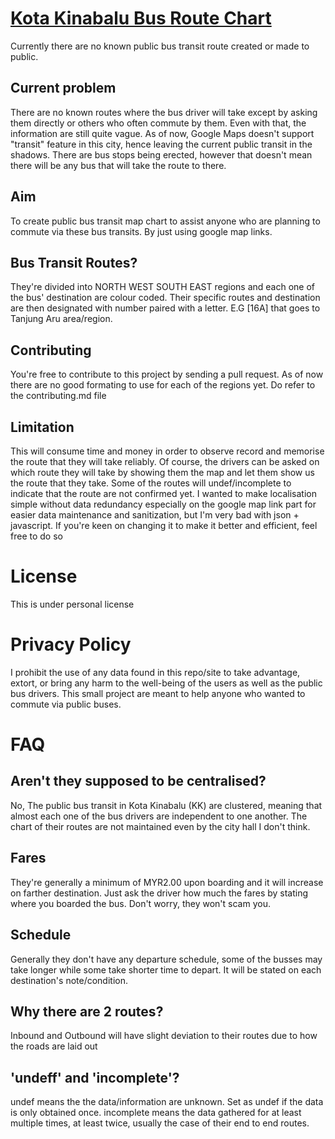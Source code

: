# [Kota Kinabalu Bus Route Chart](https://amasraff.github.io/kk-bus-routes/)
Currently there are no known public bus transit route created or made to public.

## Current problem
There are no known routes where the bus driver will take except by asking them directly or others who often commute by them. Even with that, the information are still quite vague. As of now, Google Maps doesn't support "transit" feature in this city, hence leaving the current public transit in the shadows. There are bus stops being erected, however that doesn't mean there will be any bus that will take the route to there.

## Aim
To create public bus transit map chart to assist anyone who are planning to commute via these bus transits. By just using google map links.

## Bus Transit Routes?
They're divided into NORTH WEST SOUTH EAST regions and each one of the bus' destination are colour coded. Their specific routes and destination are then designated with number paired with a letter. E.G [16A] that goes to Tanjung Aru area/region.

## Contributing
You're free to contribute to this project by sending a pull request. As of now there are no good formating to use for each of the regions yet. Do refer to the contributing.md file

## Limitation
This will consume time and money in order to observe record and memorise the route that they will take reliably. Of course, the drivers can be asked on which route they will take by showing them the map and let them show us the route that they take. Some of the routes will undef/incomplete to indicate that the route are not confirmed yet. I wanted to make localisation simple without data redundancy especially on the google map link part for easier data maintenance and sanitization, but I'm very bad with json + javascript. If you're keen on changing it to make it better and efficient, feel free to do so

# License
This is under personal license

# Privacy Policy
I prohibit the use of any data found in this repo/site to take advantage, extort, or bring any harm to the well-being of the users as well as the public bus drivers. This small project are meant to help anyone who wanted to commute via public buses.

# FAQ

## Aren't they supposed to be centralised?
No, The public bus transit in Kota Kinabalu (KK) are clustered, meaning that almost each one of the bus drivers are independent to one another. The chart of their routes are not maintained even by the city hall I don't think.

## Fares
They're generally a minimum of MYR2.00 upon boarding and it will increase on farther destination. Just ask the driver how much the fares by stating where you boarded the bus. Don't worry, they won't scam you.

## Schedule
Generally they don't have any departure schedule, some of the busses may take longer while some take shorter time to depart. It will be stated on each destination's note/condition.

## Why there are 2 routes?
Inbound and Outbound will have slight deviation to their routes due to how the roads are laid out

## 'undeff' and 'incomplete'?
undef means the the data/information are unknown. Set as undef if the data is only obtained once. 
incomplete means the data gathered for at least multiple times, at least twice, usually the case of their end to end routes.
